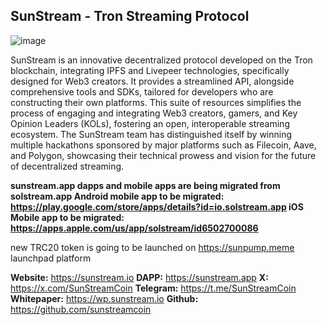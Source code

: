 ## SunStream - Tron Streaming Protocol

![image](https://github.com/user-attachments/assets/bfb361f6-6c7c-48a6-81b1-818345225915)

SunStream is an innovative decentralized protocol developed on the Tron blockchain, integrating IPFS and Livepeer technologies, specifically designed for Web3 creators. It provides a streamlined API, alongside comprehensive tools and SDKs, tailored for developers who are constructing their own platforms. This suite of resources simplifies the process of engaging and integrating Web3 creators, gamers, and Key Opinion Leaders (KOLs), fostering an open, interoperable streaming ecosystem. The SunStream team has distinguished itself by winning multiple hackathons sponsored by major platforms such as Filecoin, Aave, and Polygon, showcasing their technical prowess and vision for the future of decentralized streaming.

**sunstream.app dapps and mobile apps are being migrated from solstream.app
Android mobile app to be migrated: https://play.google.com/store/apps/details?id=io.solstream.app
iOS Mobile app to be migrated:  https://apps.apple.com/us/app/solstream/id6502700086**

new TRC20 token is going to be launched on https://sunpump.meme launchpad platform

**Website:** https://sunstream.io
**DAPP:** https://sunstream.app
**X:** https://x.com/SunStreamCoin
**Telegram:** https://t.me/SunStreamCoin
**Whitepaper:** https://wp.sunstream.io
**Github:** https://github.com/sunstreamcoin
